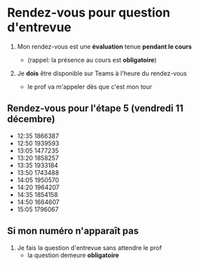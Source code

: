 # Rendez-vous pour question d'entrevue

1. Mon rendez-vous est une **évaluation** tenue **pendant le cours**
    * (rappel: la présence au cours est **obligatoire**)

1. Je **dois** être disponible sur Teams à l'heure du rendez-vous
    * le prof va m'appeler dès que c'est mon tour

## Rendez-vous pour l'étape 5 (vendredi 11 décembre)

* 12:35 1866387 
* 12:50 1939593 
* 13:05 1477235 
* 13:20 1858257
* 13:35 1933184
* 13:50 1743488
* 14:05 1950570 
* 14:20 1964207 
* 14:35 1854158 
* 14:50 1664607 
* 15:05 1796067

## Si mon numéro n'apparaît pas

1. Je fais la question d'entrevue sans attendre le prof
    * la question demeure **obligatoire**
